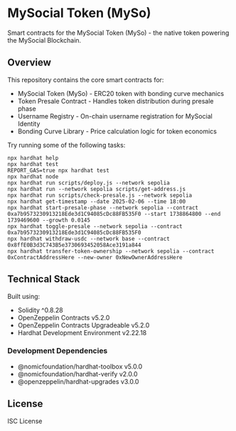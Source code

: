 # MySocial Token (MySo)

Smart contracts for the MySocial Token (MySo) - the native token powering the MySocial Blockchain.

## Overview

This repository contains the core smart contracts for:

- MySocial Token (MySo) - ERC20 token with bonding curve mechanics
- Token Presale Contract - Handles token distribution during presale phase
- Username Registry - On-chain username registration for MySocial Identity
- Bonding Curve Library - Price calculation logic for token economics

Try running some of the following tasks:

```shell
npx hardhat help
npx hardhat test
REPORT_GAS=true npx hardhat test
npx hardhat node
npx hardhat run scripts/deploy.js --network sepolia
npx hardhat run --network sepolia scripts/get-address.js
npx hardhat run scripts/check-presale.js --network sepolia
npx hardhat get-timestamp --date 2025-02-06 --time 18:00
npx hardhat start-presale-phase --network sepolia --contract 0xa7b9573230913218Ede3d1C94085cDc88FB535F0 --start 1738864800 --end 1739469600 --growth 0.0145
npx hardhat toggle-presale --network sepolia --contract 0xa7b9573230913218Ede3d1C94085cDc88FB535F0
npx hardhat withdraw-usdc --network base --contract 0x8ffE0B3d3C743B5e3730693452058Ace3191a844
npx hardhat transfer-token-ownership --network sepolia --contract 0xContractAddressHere --new-owner 0xNewOwnerAddressHere
```

## Technical Stack

Built using:
- Solidity ^0.8.28
- OpenZeppelin Contracts v5.2.0
- OpenZeppelin Contracts Upgradeable v5.2.0
- Hardhat Development Environment v2.22.18

### Development Dependencies

- @nomicfoundation/hardhat-toolbox v5.0.0
- @nomicfoundation/hardhat-verify v2.0.0  
- @openzeppelin/hardhat-upgrades v3.0.0

## License

ISC License
